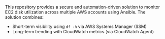 This repository provides a secure and automation-driven solution to monitor EC2 disk utilization across multiple AWS accounts using Ansible. The solution combines:
- Short-term visibility using `df -h` via AWS Systems Manager (SSM)
- Long-term trending with CloudWatch metrics (via CloudWatch Agent)
